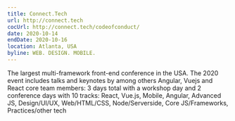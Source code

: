 ```yaml
---
title: Connect.Tech
url: http://connect.tech
cocUrl: http://connect.tech/codeofconduct/
date: 2020-10-14
endDate: 2020-10-16
location: Atlanta, USA
byline: WEB. DESIGN. MOBILE.
---
```


The largest multi-framework front-end conference in the USA. The 2020 event includes talks and keynotes by among others Angular, Vuejs and React core team members: 3 days total with a workshop day and 2 conference days with 10  tracks: React, Vue.js, Mobile, Angular, Advanced JS, Design/UI/UX, Web/HTML/CSS, Node/Serverside, Core JS/Frameworks, Practices/other tech
